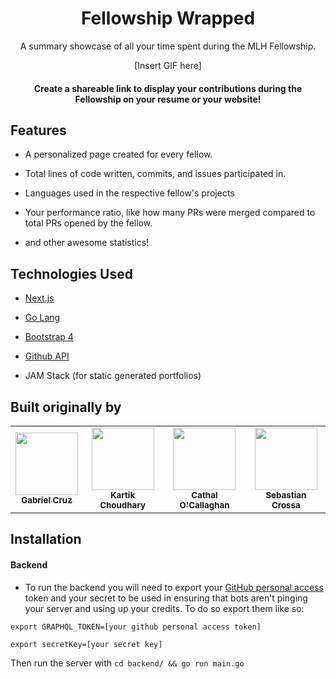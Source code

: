 <center>

# Fellowship Wrapped

A summary showcase of all your time spent during the MLH Fellowship.

[Insert GIF here]

#### Create a shareable link to display your contributions during the Fellowship on your resume or your website!

</center>


## Features

- A personalized page created for every fellow.

- Total lines of code written, commits, and issues participated in.

- Languages used in the respective fellow's projects

- Your performance ratio, like how many PRs were merged compared to total PRs opened by the fellow.

- and other awesome statistics!

## Technologies Used

- [Next.js](https://nextjs.org/)

- [Go Lang](https://golang.org/)

- [Bootstrap 4](https://getbootstrap.com/)

- [Github API](https://docs.github.com/en/graphql)

- JAM Stack (for static generated portfolios)

## Built originally by

<table>
  <tr>
    <td align="center"><a href="https://gmcruz.me/"><img src="https://avatars1.githubusercontent.com/u/8129788?s=400&u=93725230cac5a1e8eb03f65e548e59d4cd14d70a&v=4" width="100px;" alt=""/><br /><sub><b>
Gabriel Cruz</b></sub></a></td>
    <td align="center"><a href="https://kartikcho.github.io"><img src="https://avatars1.githubusercontent.com/u/48270786?v=4" width="100px;" alt=""/><br /><sub><b>Kartik Choudhary</b></sub></a></td>
    <td align="center"><a href="https://iamcathal.github.io/"><img src="https://avatars0.githubusercontent.com/u/6561327?s=400&u=3746478b26e66ebe22eba9ba20097b477c455cc3&v=4" width="100px;" alt=""/><br /><sub><b>Cathal O'Callaghan</b></sub></a></td>
    <td align="center"><a href="http://sebastiancrossa.com/"><img src="https://avatars2.githubusercontent.com/u/20131547?s=400&u=90fe733b6d501490b786b039f3f9e9e19da042c2&v=4" width="100px;" alt=""/><br /><sub><b>Sebastian Crossa</b></sub></a></td>
  </tr>
</table>

## Installation

#### Backend
* To run the backend you will need to export your [GitHub personal access](https://docs.github.com/en/github/authenticating-to-github/creating-a-personal-access-token) token and your secret to be used in ensuring that bots aren't pinging your server and using up your credits. To do so export them like so:

`export GRAPHQL_TOKEN=[your github personal access token]`

`export secretKey=[your secret key]`

Then run the server with `cd backend/ && go run main.go`
